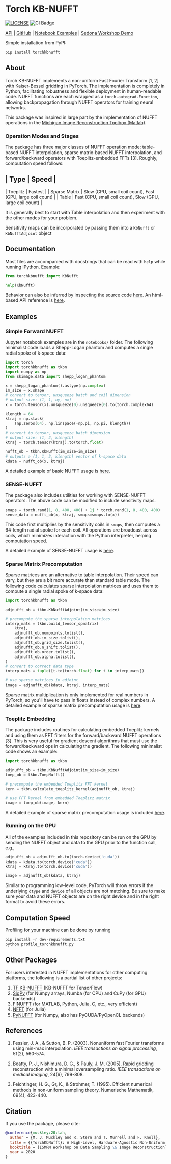 # Torch KB-NUFFT

[![LICENSE](https://img.shields.io/badge/license-MIT-blue.svg)](https://github.com/facebookresearch/fastMRI/blob/master/LICENSE.md)
![CI Badge](https://github.com/mmuckley/torchkbnufft/workflows/Build%20and%20test/badge.svg?branch=master)

[API](https://torchkbnufft.readthedocs.io) | [GitHub](https://github.com/mmuckley/torchkbnufft) | [Notebook Examples](https://github.com/mmuckley/torchkbnufft/tree/master/notebooks) | [Sedona Workshop Demo](https://github.com/mmuckley/torchkbnufft_demo)

Simple installation from PyPI:

```bash
pip install torchkbnufft
```

## About

Torch KB-NUFFT implements a non-uniform Fast Fourier Transform [1, 2] with
Kaiser-Bessel gridding in PyTorch. The implementation is completely in Python,
facilitating robustness and flexible deployment in human-readable code. NUFFT
functions are each wrapped as a ```torch.autograd.Function```, allowing
backpropagation through NUFFT operators for training neural networks.

This package was inspired in large part by the implementation of NUFFT
operations in the
[Michigan Image Reconstruction Toolbox (Matlab)](https://github.com/JeffFessler/mirt).

### Operation Modes and Stages

The package has three major classes of NUFFT operation mode: table-based NUFFT
interpolation, sparse matrix-based NUFFT interpolation, and forward/backward
operators with Toeplitz-embedded FFTs [3]. Roughly, computation speed follows:

| Type          | Speed                                                      |
------------------------------------------------------------------------------
| Toeplitz      | Fastest                                                    |
| Sparse Matrix | Slow (CPU, small coil count), Fast (GPU, large coil count) |
| Table         | Fast (CPU, small coil count), Slow (GPU, large coil count) |

It is generally best to start with Table interpolation and then experiment with
the other modes for your problem.

Sensitivity maps can be incorporated by passing them into a `KbNufft` or
`KbNufftAdjoint` object

## Documentation

Most files are accompanied with docstrings that can be read with ```help``` while running IPython. Example:

```python
from torchkbnufft import KbNufft

help(KbNufft)
```

Behavior can also be inferred by inspecting the source code [here](https://github.com/mmuckley/torchkbnufft). An html-based API reference is [here](https://torchkbnufft.readthedocs.io).

## Examples

### Simple Forward NUFFT

Jupyter notebook examples are in the ```notebooks/``` folder. The following minimalist code loads a Shepp-Logan phantom and computes a single radial spoke of k-space data:

```python
import torch
import torchkbnufft as tkbn
import numpy as np
from skimage.data import shepp_logan_phantom

x = shepp_logan_phantom().astype(np.complex)
im_size = x.shape
# convert to tensor, unsqueeze batch and coil dimension
# output size: (1, 1, ny, nx)
x = torch.tensor(x).unsqueeze(0).unsqueeze(0).to(torch.complex64)

klength = 64
ktraj = np.stack(
    (np.zeros(64), np.linspace(-np.pi, np.pi, klength))
)
# convert to tensor, unsqueeze batch dimension
# output size: (1, 2, klength)
ktraj = torch.tensor(ktraj).to(torch.float)

nufft_ob = tkbn.KbNufft(im_size=im_size)
# outputs a (1, 1, 2, klength) vector of k-space data
kdata = nufft_ob(x, ktraj)
```

A detailed example of basic NUFFT usage is
[here](notebooks/Basic%20Example.ipynb).

### SENSE-NUFFT

The package also includes utilities for working with SENSE-NUFFT operators. The
above code can be modified to include sensitivity maps.

```python
smaps = torch.rand(1, 8, 400, 400) + 1j * torch.rand(1, 8, 400, 400)
sense_data = nufft_ob(x, ktraj, smaps=smaps.to(x))
```

This code first multiplies by the sensitivity coils in ```smaps```, then
computes a 64-length radial spoke for each coil. All operations are broadcast
across coils, which minimizes interaction with the Python interpreter, helping
computation speed.

A detailed example of SENSE-NUFFT usage is
[here](notebooks/SENSE%20Example.ipynb).

### Sparse Matrix Precomputation

Sparse matrices are an alternative to table interpolation. Their speed can
vary, but they are a bit more accurate than standard table mode. The following
code calculates sparse interpolation matrices and uses them to compute a single
radial spoke of k-space data:

```python
import torchkbnufft as tkbn

adjnufft_ob = tkbn.KbNufftAdjoint(im_size=im_size)

# precompute the sparse interpolation matrices
interp_mats = tkbn.build_tensor_spmatrix(
    ktraj,
    adjnufft_ob.numpoints.tolist(),
    adjnufft_ob.im_size.tolist(),
    adjnufft_ob.grid_size.tolist(),
    adjnufft_ob.n_shift.tolist(),
    adjnufft_ob.order.tolist(),
    adjnufft_ob.alpha.tolist(),
)
# convert to correct data type
interp_mats = tuple([t.to(torch.float) for t in interp_mats])

# use sparse matrices in adjoint
image = adjnufft_ob(kdata, ktraj, interp_mats)
```

Sparse matrix multiplication is only implemented for real numbers in PyTorch,
so you'll have to pass in floats instead of complex numbers. A detailed
example of sparse matrix precomputation usage is
[here](notebooks/Sparse%20Matrix%20Example.ipynb).

### Toeplitz Embedding

The package includes routines for calculating embedded Toeplitz kernels and
using them as FFT filters for the forward/backward NUFFT operations [3]. This
is very useful for gradient descent algorithms that must use the
forward/backward ops in calculating the gradient. The following minimalist code
shows an example:

```python
import torchkbnufft as tkbn

adjnufft_ob = tkbn.KbNufftAdjoint(im_size=im_size)
toep_ob = tkbn.ToepNufft()

# precompute the embedded Toeplitz FFT kernel
kern = tkbn.calculate_toeplitz_kernel(adjnufft_ob, ktraj)

# use FFT kernel from embedded Toeplitz matrix
image = toep_ob(image, kern)
```

A detailed example of sparse matrix precomputation usage is included 
[here](notebooks/Toeplitz%20Example.ipynb).

### Running on the GPU

All of the examples included in this repository can be run on the GPU by
sending the NUFFT object and data to the GPU prior to the function call, e.g.,

```python
adjnufft_ob = adjnufft_ob.to(torch.device('cuda'))
kdata = kdata.to(torch.device('cuda'))
ktraj = ktraj.to(torch.device('cuda'))

image = adjnufft_ob(kdata, ktraj)
```

Similar to programming low-level code, PyTorch will throw errors if the
underlying ```dtype``` and ```device``` of all objects are not matching. Be
sure to make sure your data and NUFFT objects are on the right device and in
the right format to avoid these errors.

## Computation Speed

Profiling for your machine can be done by running

```python
pip install -r dev-requirements.txt
python profile_torchkbnufft.py
```

## Other Packages

For users interested in NUFFT implementations for other computing platforms,
the following is a partial list of other projects:

1. [TF KB-NUFFT](https://github.com/zaccharieramzi/tfkbnufft) (KB-NUFFT for TensorFlow)
2. [SigPy](https://github.com/mikgroup/sigpy) (for Numpy arrays, Numba (for CPU) and CuPy (for GPU) backends)
3. [FINUFFT](https://github.com/flatironinstitute/finufft) (for MATLAB, Python, Julia, C, etc., very efficient)
4. [NFFT](https://github.com/NFFT/nfft) (for Julia)
5. [PyNUFFT](https://github.com/jyhmiinlin/pynufft) (for Numpy, also has PyCUDA/PyOpenCL backends)

## References

1. Fessler, J. A., & Sutton, B. P. (2003). Nonuniform fast Fourier transforms using min-max interpolation. *IEEE transactions on signal processing*, 51(2), 560-574.

2. Beatty, P. J., Nishimura, D. G., & Pauly, J. M. (2005). Rapid gridding reconstruction with a minimal oversampling ratio. *IEEE transactions on medical imaging*, 24(6), 799-808.

3. Feichtinger, H. G., Gr, K., & Strohmer, T. (1995). Efficient numerical methods in non-uniform sampling theory. Numerische Mathematik, 69(4), 423-440.

## Citation

If you use the package, please cite:

```bibtex
@conference{muckley:20:tah,
  author = {M. J. Muckley and R. Stern and T. Murrell and F. Knoll},
  title = {{TorchKbNufft}: A High-Level, Hardware-Agnostic Non-Uniform Fast Fourier Transform},
  booktitle = {ISMRM Workshop on Data Sampling \& Image Reconstruction},
  year = 2020
}
```
